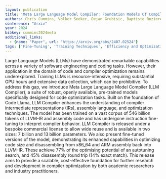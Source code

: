 ```yaml
---
layout: publication
title: 'Meta Large Language Model Compiler: Foundation Models Of Compiler Optimization'
authors: Chris Cummins, Volker Seeker, Dejan Grubisic, Baptiste Roziere, Jonas Gehring, Gabriel Synnaeve, Hugh Leather
conference: "Arxiv"
year: 2024
bibkey: cummins2024meta
additional_links:
  - {name: "Paper", url: "https://arxiv.org/abs/2407.02524"}
tags: ['Fine-Tuning', 'Training Techniques', 'Efficiency and Optimization', 'Pretraining Methods']
---
```

Large Language Models (LLMs) have demonstrated remarkable capabilities across
a variety of software engineering and coding tasks. However, their application
in the domain of code and compiler optimization remains underexplored. Training
LLMs is resource-intensive, requiring substantial GPU hours and extensive data
collection, which can be prohibitive. To address this gap, we introduce Meta
Large Language Model Compiler (LLM Compiler), a suite of robust, openly
available, pre-trained models specifically designed for code optimization
tasks. Built on the foundation of Code Llama, LLM Compiler enhances the
understanding of compiler intermediate representations (IRs), assembly
language, and optimization techniques. The model has been trained on a vast
corpus of 546 billion tokens of LLVM-IR and assembly code and has undergone
instruction fine-tuning to interpret compiler behavior. LLM Compiler is
released under a bespoke commercial license to allow wide reuse and is
available in two sizes: 7 billion and 13 billion parameters. We also present
fine-tuned versions of the model, demonstrating its enhanced capabilities in
optimizing code size and disassembling from x86_64 and ARM assembly back into
LLVM-IR. These achieve 77% of the optimising potential of an autotuning search,
and 45% disassembly round trip (14% exact match). This release aims to provide
a scalable, cost-effective foundation for further research and development in
compiler optimization by both academic researchers and industry practitioners.
